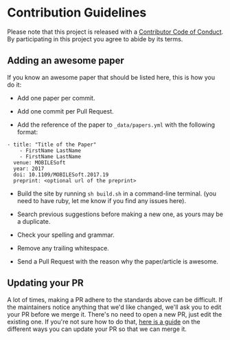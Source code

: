 # Contribution Guidelines

Please note that this project is released with a [Contributor Code of Conduct](code-of-conduct.md). By participating in this project you agree to abide by its terms.

## Adding an awesome paper

If you know an awesome paper that should be listed here, this is how you do it:

- Add one paper per commit.

- Add one commit per Pull Request.

- Add the reference of the paper to `_data/papers.yml` with the following format:

```
- title: "Title of the Paper"
    - FirstName LastName
    - FirstName LastName
  venue: MOBILESoft
  year: 2017
  doi: 10.1109/MOBILESoft.2017.19
  preprint: <optional url of the preprint>
```
- Build the site by running `sh build.sh` in a command-line terminal. (you need to have ruby, let me know if you find any issues here).

- Search previous suggestions before making a new one, as yours may be a duplicate.

- Check your spelling and grammar.

- Remove any trailing whitespace.

- Send a Pull Request with the reason why the paper/article is awesome.

## Updating your PR

A lot of times, making a PR adhere to the standards above can be difficult.
If the maintainers notice anything that we'd like changed, we'll ask you to
edit your PR before we merge it. There's no need to open a new PR, just edit
the existing one. If you're not sure how to do that,
[here is a guide](https://github.com/RichardLitt/knowledge/blob/master/github/amending-a-commit-guide.md)
on the different ways you can update your PR so that we can merge it.

